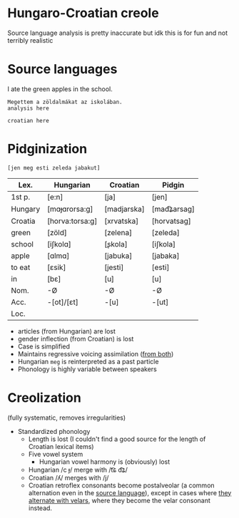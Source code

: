 # Hungaro-Croatian creole

Source language analysis is pretty inaccurate but idk this is for fun and not terribly realistic

# Source languages

I ate the green apples in the school.

```
Megettem a zöldalmákat az iskolában.
analysis here
```

```
croatian here
```

# Pidginization

```
[jen meg esti zeleda jabakut]
```

| Lex.    | Hungarian        | Croatian     | Pidgin       |
|---------|------------------|--------------|--------------|
| 1st p.  | \[e:n]           | \[ja]        | \[jen]       |
| Hungary | \[mɑɟɑrorsa:g]   | \[madjarska] | \[mad͡ʑarsag] |
| Croatia | \[horva:torsa:g] | \[xrvatska]  | \[horvatsag] |
| green   | \[zöld]          | \[zelena]    | \[zeleda]    |
| school  | \[iʃkolɑ]        | \[ʂkola]     | \[iʃkola]    |
| apple   | \[ɑlmɑ]          | \[jabuka]    | \[jabaka]    |
| to eat  | \[ɛsik]          | \[jesti]     | \[esti]      |
| in      | \[bɛ]            | \[u]         | \[u]         |
| Nom.    | -Ø               | -Ø           | -Ø           |
| Acc.    | -\[ot]/\[ɛt]     | -\[u]        | -\[ut]       |
| Loc.    ||||

- articles (from Hungarian) are lost
- gender inflection (from Croatian) is lost
- Case is simplified
- Maintains regressive voicing assimilation ([from both](https://en.wikipedia.org/wiki/Serbo-Croatian_phonology#Assimilation_of_voice))
- Hungarian `meg` is reinterpreted as a past particle
- Phonology is highly variable between speakers

# Creolization
(fully systematic, removes irregularities)

- Standardized phonology
  - Length is lost (I couldn't find a good source for the length of Croatian lexical items)
  - Five vowel system
    - Hungarian vowel harmony is (obviously) lost
  - Hungarian /c ɟ/ merge with /t͡ɕ d͡ʑ/
  - Croatian /ʎ/ merges with /j/
  - Croatian retroflex consonants become postalveolar (a common alternation even in the [source language](https://en.wikipedia.org/wiki/Serbo-Croatian_phonology#Consonants)), except in cases where [they alternate with velars](https://en.wikipedia.org/wiki/Serbo-Croatian_phonology#Palatalization), where they become the velar consonant instead.

